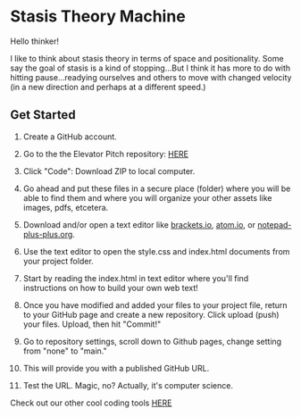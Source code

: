 # Stasis Theory Machine

Hello thinker! 

I like to think about stasis theory in terms of space and positionality. Some say the goal of stasis is a kind of stopping...But I think it has more to do with hitting pause...readying ourselves and others to move with changed velocity (in a new direction and perhaps at a different speed.) 
    
## Get Started


1. Create a GitHub account. 

2. Go to the the Elevator Pitch repository: [HERE](https://github.com/Pitt-Fuego/stasis-theory-machine)

3. Click "Code": Download ZIP to local computer. 

4. Go ahead and put these files in a secure place (folder) where you will be able to find them and where you will organize your other assets like images, pdfs, etcetera. 

5. Download and/or open a text editor like [brackets.io](https://brackets.io), [atom.io](https://atom.io), or [notepad-plus-plus.org](notepad-plus-plus.org). 

6. Use the text editor to open the style.css and index.html documents from your project folder.  

7. Start by reading the index.html in text editor where you'll find instructions on how to build your own web text!

8. Once you have modified and added your files to your project file, return to your GitHub page and create a new repository. Click  upload (push) your files. Upload, then hit "Commit!" 

9. Go to repository settings, scroll down to Github pages, change setting from "none" to "main."  

10. This will provide you with a published GitHub URL.

11. Test the URL. Magic, no? Actually, it's computer science.  

Check out our other cool coding tools [HERE](https://pitt-fuego.github.io/Pitt-Fuego-Coding-Tools/)

